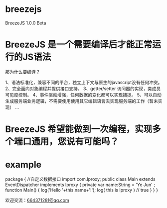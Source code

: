 # breezejs
BreezeJS 1.0.0 Beta

# BreezeJS 是一个需要编译后才能正常运行的JS语法<br/>

那为什么要编译？<br/>

1、语法标准化，兼容不同的平台，独立上下文与原生的javascript没有任何冲突。
2、完全面向对象编程并提供接口支持。
3、getter/setter 访问器的实现，类成员可见度控制。
4、事件驱动增强，任何数据的变化都可以实现捕捉。
5、可以自动生成服务端业务逻辑，不需要使用使用其它编辑语言去实现服务端的工作（暂未实现）
...

# BreezeJS 希望能做到一次编程，实现多个端口通用，您说有可能吗？ <br/>
# example
package
{
    //自定义数据接口
    import com.Iproxy;
    public class Main extends EventDispatcher implements Iproxy
    {
            private var name:String = 'Ye Jun' ;
            function Main()
            {
                log('Hello '+this.name+'!');
                log( this is Iproxy ) // true
            }
    }
}

欢迎交流：664371281@qq.com


